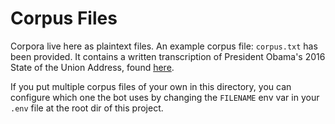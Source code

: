# Corpus Files

Corpora live here as plaintext files. An example corpus file: `corpus.txt` has been provided. It
contains a written transcription of President Obama's 2016 State of the Union Address, found
[here](https://www.presidency.ucsb.edu/documents/address-before-joint-session-the-congress-the-state-the-union-19).

If you put multiple corpus files of your own in this directory, you can configure which one the bot
uses by changing the `FILENAME` env var in your `.env` file at the root dir of this project.